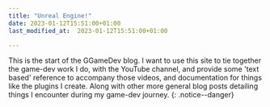 ```yaml
---
title: "Unreal Engine!"
date: 2023-01-12T15:51:00+01:00
last_modified_at:  2023-01-12T15:51:00+01:00

---
```


This is the start of the GGameDev blog.
I want to use this site to tie together the game-dev work I do, with the YouTube channel, 
and provide some 'text based' reference to accompany those videos, 
and documentation for things like the plugins I create. Along with other more general
blog posts detailing things I encounter during my game-dev journey.
{: .notice--danger}


[jekyll-docs]: https://jekyllrb.com/docs/home
[jekyll-gh]:   https://github.com/jekyll/jekyll
[jekyll-talk]: https://talk.jekyllrb.com/
